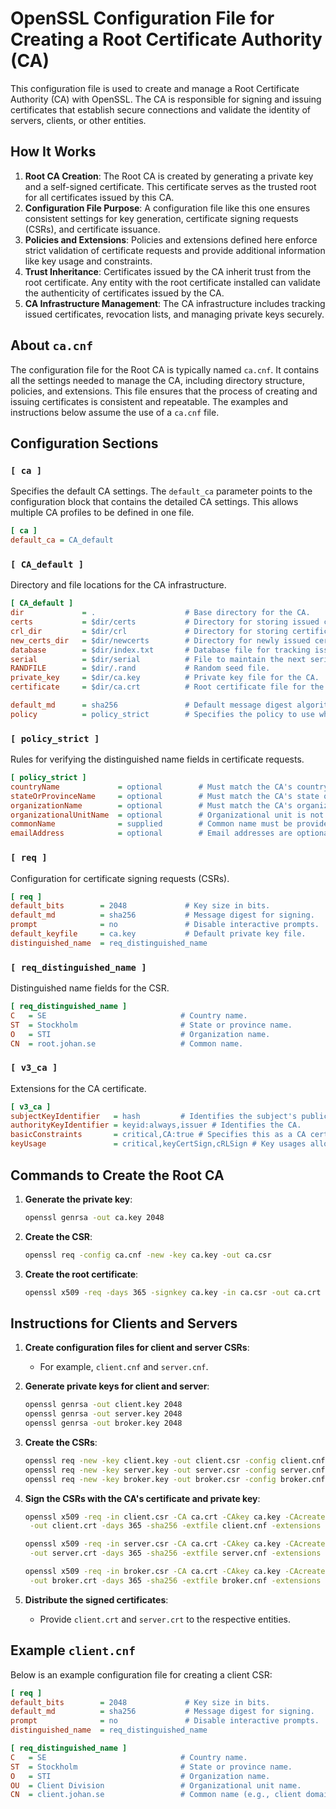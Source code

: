 # OpenSSL Configuration File for Creating a Root Certificate Authority (CA)

This configuration file is used to create and manage a Root Certificate Authority (CA) with OpenSSL. The CA is responsible for signing and issuing certificates that establish secure connections and validate the identity of servers, clients, or other entities.

## How It Works

1. **Root CA Creation**: The Root CA is created by generating a private key and a self-signed certificate. This certificate serves as the trusted root for all certificates issued by this CA.
2. **Configuration File Purpose**: A configuration file like this one ensures consistent settings for key generation, certificate signing requests (CSRs), and certificate issuance.
3. **Policies and Extensions**: Policies and extensions defined here enforce strict validation of certificate requests and provide additional information like key usage and constraints.
4. **Trust Inheritance**: Certificates issued by the CA inherit trust from the root certificate. Any entity with the root certificate installed can validate the authenticity of certificates issued by the CA.
5. **CA Infrastructure Management**: The CA infrastructure includes tracking issued certificates, revocation lists, and managing private keys securely.

## About `ca.cnf`

The configuration file for the Root CA is typically named `ca.cnf`. It contains all the settings needed to manage the CA, including directory structure, policies, and extensions. This file ensures that the process of creating and issuing certificates is consistent and repeatable. The examples and instructions below assume the use of a `ca.cnf` file.

## Configuration Sections

### `[ ca ]`
Specifies the default CA settings. The `default_ca` parameter points to the configuration block that contains the detailed CA settings. This allows multiple CA profiles to be defined in one file.

```ini
[ ca ]
default_ca = CA_default
```

### `[ CA_default ]`
Directory and file locations for the CA infrastructure.

```ini
[ CA_default ]
dir             = .                    # Base directory for the CA.
certs           = $dir/certs           # Directory for storing issued certificates.
crl_dir         = $dir/crl             # Directory for storing certificate revocation lists.
new_certs_dir   = $dir/newcerts        # Directory for newly issued certificates.
database        = $dir/index.txt       # Database file for tracking issued certificates.
serial          = $dir/serial          # File to maintain the next serial number for certificate issuance.
RANDFILE        = $dir/.rand           # Random seed file.
private_key     = $dir/ca.key          # Private key file for the CA.
certificate     = $dir/ca.crt          # Root certificate file for the CA.

default_md      = sha256               # Default message digest algorithm.
policy          = policy_strict        # Specifies the policy to use when issuing certificates.
```

### `[ policy_strict ]`
Rules for verifying the distinguished name fields in certificate requests.

```ini
[ policy_strict ]
countryName             = optional        # Must match the CA's country name.
stateOrProvinceName     = optional        # Must match the CA's state or province name.
organizationName        = optional        # Must match the CA's organization name.
organizationalUnitName  = optional        # Organizational unit is not required.
commonName              = supplied        # Common name must be provided.
emailAddress            = optional        # Email addresses are optional.
```

### `[ req ]`
Configuration for certificate signing requests (CSRs).

```ini
[ req ]
default_bits        = 2048             # Key size in bits.
default_md          = sha256           # Message digest for signing.
prompt              = no               # Disable interactive prompts.
default_keyfile     = ca.key           # Default private key file.
distinguished_name  = req_distinguished_name
```

### `[ req_distinguished_name ]`
Distinguished name fields for the CSR.

```ini
[ req_distinguished_name ]
C   = SE                              # Country name.
ST  = Stockholm                       # State or province name.
O   = STI                             # Organization name.
CN  = root.johan.se                   # Common name.
```

### `[ v3_ca ]`
Extensions for the CA certificate.

```ini
[ v3_ca ]
subjectKeyIdentifier   = hash         # Identifies the subject's public key.
authorityKeyIdentifier = keyid:always,issuer # Identifies the CA.
basicConstraints       = critical,CA:true # Specifies this as a CA certificate.
keyUsage               = critical,keyCertSign,cRLSign # Key usages allowed.
```

## Commands to Create the Root CA

1. **Generate the private key**:
   ```bash
   openssl genrsa -out ca.key 2048
   ```

2. **Create the CSR**:
   ```bash
   openssl req -config ca.cnf -new -key ca.key -out ca.csr
   ```

3. **Create the root certificate**:
   ```bash
   openssl x509 -req -days 365 -signkey ca.key -in ca.csr -out ca.crt -extfile ca.cnf -extensions v3_ca
   ```

## Instructions for Clients and Servers

1. **Create configuration files for client and server CSRs**:
   - For example, `client.cnf` and `server.cnf`.

2. **Generate private keys for client and server**:
   ```bash
   openssl genrsa -out client.key 2048
   openssl genrsa -out server.key 2048
   openssl genrsa -out broker.key 2048
   ```

3. **Create the CSRs**:
   ```bash
   openssl req -new -key client.key -out client.csr -config client.cnf
   openssl req -new -key server.key -out server.csr -config server.cnf
   openssl req -new -key broker.key -out broker.csr -config broker.cnf
   ```

4. **Sign the CSRs with the CA's certificate and private key**:
   ```bash
   openssl x509 -req -in client.csr -CA ca.crt -CAkey ca.key -CAcreateserial \
    -out client.crt -days 365 -sha256 -extfile client.cnf -extensions v3_req
   ```
   ```bash
   openssl x509 -req -in server.csr -CA ca.crt -CAkey ca.key -CAcreateserial \
    -out server.crt -days 365 -sha256 -extfile server.cnf -extensions v3_req
   ```
   ```bash
   openssl x509 -req -in broker.csr -CA ca.crt -CAkey ca.key -CAcreateserial \
    -out broker.crt -days 365 -sha256 -extfile broker.cnf -extensions v3_req
   ```

5. **Distribute the signed certificates**:
   - Provide `client.crt` and `server.crt` to the respective entities.

## Example `client.cnf`

Below is an example configuration file for creating a client CSR:

```ini
[ req ]
default_bits        = 2048             # Key size in bits.
default_md          = sha256           # Message digest for signing.
prompt              = no               # Disable interactive prompts.
distinguished_name  = req_distinguished_name

[ req_distinguished_name ]
C   = SE                              # Country name.
ST  = Stockholm                       # State or province name.
O   = STI                             # Organization name.
OU  = Client Division                 # Organizational unit name.
CN  = client.johan.se                 # Common name (e.g., client domain or identifier).
```
